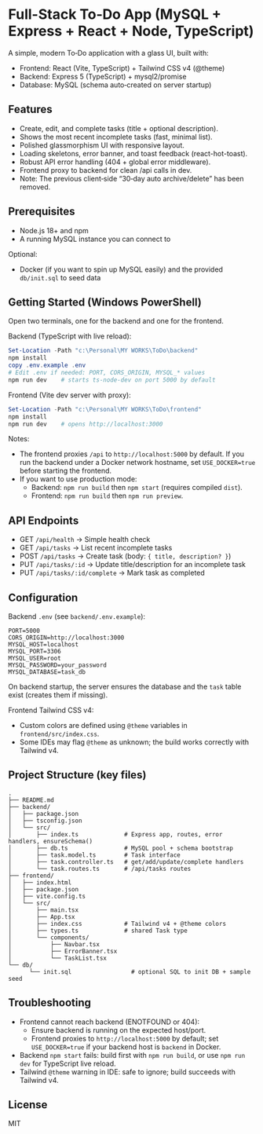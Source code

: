 # Full-Stack To‑Do App (MySQL + Express + React + Node, TypeScript)

A simple, modern To‑Do application with a glass UI, built with:

- Frontend: React (Vite, TypeScript) + Tailwind CSS v4 (@theme)
- Backend: Express 5 (TypeScript) + mysql2/promise
- Database: MySQL (schema auto‑created on server startup)

## Features

- Create, edit, and complete tasks (title + optional description).
- Shows the most recent incomplete tasks (fast, minimal list).
- Polished glassmorphism UI with responsive layout.
- Loading skeletons, error banner, and toast feedback (react-hot-toast).
- Robust API error handling (404 + global error middleware).
- Frontend proxy to backend for clean /api calls in dev.
- Note: The previous client‑side “30‑day auto archive/delete” has been removed.

## Prerequisites

- Node.js 18+ and npm
- A running MySQL instance you can connect to

Optional:
- Docker (if you want to spin up MySQL easily) and the provided `db/init.sql` to seed data

## Getting Started (Windows PowerShell)

Open two terminals, one for the backend and one for the frontend.

Backend (TypeScript with live reload):

```powershell
Set-Location -Path "c:\Personal\MY WORKS\ToDo\backend"
npm install
copy .env.example .env
# Edit .env if needed: PORT, CORS_ORIGIN, MYSQL_* values
npm run dev    # starts ts-node-dev on port 5000 by default
```

Frontend (Vite dev server with proxy):

```powershell
Set-Location -Path "c:\Personal\MY WORKS\ToDo\frontend"
npm install
npm run dev    # opens http://localhost:3000
```

Notes:
- The frontend proxies `/api` to `http://localhost:5000` by default. If you run the backend under a Docker network hostname, set `USE_DOCKER=true` before starting the frontend.
- If you want to use production mode:
   - Backend: `npm run build` then `npm start` (requires compiled `dist`).
   - Frontend: `npm run build` then `npm run preview`.

## API Endpoints

- GET `/api/health` → Simple health check
- GET `/api/tasks` → List recent incomplete tasks
- POST `/api/tasks` → Create task (body: `{ title, description? }`)
- PUT `/api/tasks/:id` → Update title/description for an incomplete task
- PUT `/api/tasks/:id/complete` → Mark task as completed

## Configuration

Backend `.env` (see `backend/.env.example`):

```
PORT=5000
CORS_ORIGIN=http://localhost:3000
MYSQL_HOST=localhost
MYSQL_PORT=3306
MYSQL_USER=root
MYSQL_PASSWORD=your_password
MYSQL_DATABASE=task_db
```

On backend startup, the server ensures the database and the `task` table exist (creates them if missing).

Frontend Tailwind CSS v4:

- Custom colors are defined using `@theme` variables in `frontend/src/index.css`.
- Some IDEs may flag `@theme` as unknown; the build works correctly with Tailwind v4.

## Project Structure (key files)

```
.
├── README.md
├── backend/
│   ├── package.json
│   ├── tsconfig.json
│   └── src/
│       ├── index.ts             # Express app, routes, error handlers, ensureSchema()
│       ├── db.ts                # MySQL pool + schema bootstrap
│       ├── task.model.ts        # Task interface
│       ├── task.controller.ts   # get/add/update/complete handlers
│       └── task.routes.ts       # /api/tasks routes
├── frontend/
│   ├── index.html
│   ├── package.json
│   ├── vite.config.ts
│   └── src/
│       ├── main.tsx
│       ├── App.tsx
│       ├── index.css            # Tailwind v4 + @theme colors
│       ├── types.ts             # shared Task type
│       └── components/
│           ├── Navbar.tsx
│           ├── ErrorBanner.tsx
│           └── TaskList.tsx
└── db/
      └── init.sql                 # optional SQL to init DB + sample seed
```

## Troubleshooting

- Frontend cannot reach backend (ENOTFOUND or 404):
   - Ensure backend is running on the expected host/port.
   - Frontend proxies to `http://localhost:5000` by default; set `USE_DOCKER=true` if your backend host is `backend` in Docker.
- Backend `npm start` fails: build first with `npm run build`, or use `npm run dev` for TypeScript live reload.
- Tailwind `@theme` warning in IDE: safe to ignore; build succeeds with Tailwind v4.

## License

MIT